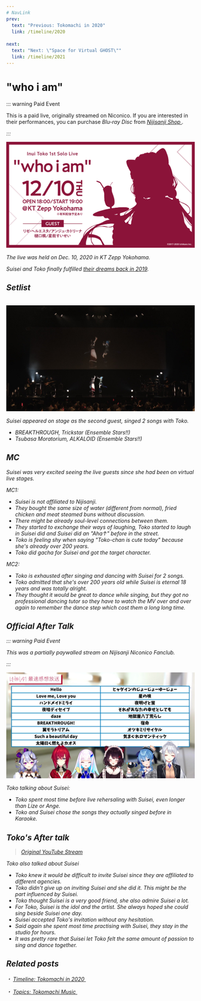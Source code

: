 ```yaml
---
# NavLink
prev:
  text: "Previous: Tokomachi in 2020"
  link: /timeline/2020

next:
  text: "Next: \"Space for Virtual GHOST\""
  link: /timeline/2021
---
```


# "who i am"

::: warning Paid Event

This is a paid live, originally streamed on Niconico. If you are interested in their performances, you can purchase *Blu-ray Disc* from [<i class="fa-solid fa-compact-disc" /> Nijisanji Shop ](https://shop.nijisanji.jp/s/niji/item/detail/NJSJ-026).

:::

<img src="./whoiam.jpg" />

The live was held on Dec. 10, 2020 in KT Zepp Yokohama.

Suisei and Toko finally fulfilled [their dreams back in 2019](/timeline/2019/#_2019-06-08).

## Setlist

<br>
<img src="./whoiam_02.jpg" />

Suisei appeared on stage as the second guest, singed 2 songs with Toko.
- BREAKTHROUGH, Trickstar (Ensemble Stars!!)
- Tsubasa Moratorium, ALKALOID (Ensemble Stars!!)

## MC

Suisei was very excited seeing the live guests since she had been on virtual live stages.

MC1:
- Suisei is not affiliated to Nijisanji.
- They bought the same size of water (different from normal), fried chicken and meat steamed buns without discussion.
- There might be already soul-level connections between them.
- They started to exchange their ways of laughing, Toko started to laugh in Suisei did and Suisei did an "Aha↑" before in the street.
- Toko is feeling shy when saying "Toko-chan is cute today" because she's already over 200 years.
- Toko did gacha for Suisei and got the target character.

MC2:
- Toko is exhausted after singing and dancing with Suisei for 2 songs.
- Toko admitted that she's over 200 years old while Suisei is eternal 18 years and was totally alright.
- They thought it would be great to dance while singing, but they got no professional dancing tutor so they have to watch the MV over and over again to remember the dance step which cost them a long long time.

## Official After Talk

::: warning Paid Event

This was a partially paywalled stream on Nijisanji Niconico Fanclub.

:::

<img src="./whoiam_03.jpg" />

Toko talking about Suisei:
- Toko spent most time before live rehersaling with Suisei, even longer than Lize or Ange.
- Toko and Suisei chose the songs they actually singed before in Karaoke.

## Toko's After talk

> [<i class="fab fa-youtube" /> Original YouTube Stream ](https://youtu.be/i8UbpU6wf1U?t=407)

Toko also talked about Suisei
- Toko knew it would be difficult to invite Suisei since they are affiliated to different agencies.
- Toko didn't give up on inviting Suisei and she did it. This might be the part influenced by Suisei.
- Toko thought Suisei is a very good friend, she also admire Suisei a lot.
- For Toko, Suisei is the idol and the artist. She always hoped she could sing beside Suisei one day.
- Suisei accepted Toko's invitation without any hesitation.
- Said again she spent most time practising with Suisei, they stay in the studio for hours.
- It was pretty rare that Suisei let Toko felt the same amount of passion to sing and dance together.

## Related posts

・ [<i class="fa-solid fa-calendar-days" /> *Timeline: Tokomachi in 2020* ](/timeline/2020/#inui-toko-1st-solo-live-who-i-am) &nbsp; <i class="fa-solid fa-arrow-right-from-bracket"></i>

・ [<i class="fa-solid fa-microphone-lines" /> *Topics: Tokomachi Music* ](/topics/music/) &nbsp; <i class="fa-solid fa-arrow-right-from-bracket"></i>

<!-- FontAwesome Script -->

<link rel="stylesheet" href="https://cdn.jsdelivr.net/npm/@fortawesome/fontawesome-free@6.0.0/css/all.min.css" crossorigin="anonymous">